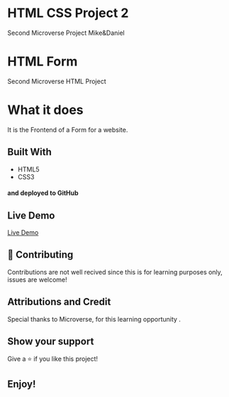 # HTML CSS Project 2

Second Microverse Project Mike&amp;Daniel

# HTML Form

Second Microverse HTML Project

# What it does

It is the Frontend of a Form for a website.

## Built With

- HTML5
- CSS3

#### and deployed to GitHub

## Live Demo

[Live Demo](https://migueldp4.github.io/HTML-CSS-Project-2/)

## 🤝 Contributing

Contributions are not well recived since this is for learning purposes only, issues are welcome!

## Attributions and Credit

Special thanks to Microverse, for this learning opportunity . 

## Show your support

Give a ⭐️ if you like this project!

## Enjoy!
